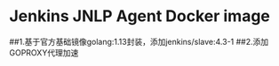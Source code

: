 # Jenkins JNLP Agent Docker image

##1.基于官方基础镜像golang:1.13封装，添加jenkins/slave:4.3-1
##2.添加GOPROXY代理加速
